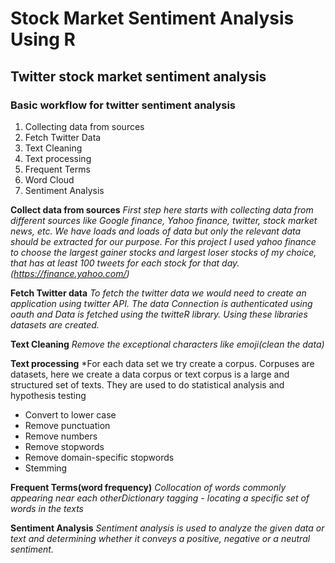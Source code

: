# Stock Market Sentiment Analysis Using R
## Twitter stock market sentiment analysis 
### Basic workflow for twitter sentiment analysis
1. Collecting data from sources
2. Fetch Twitter Data
3. Text Cleaning
4. Text processing 
5. Frequent Terms
6. Word Cloud
7. Sentiment Analysis

**Collect data from sources**  *First step here starts with collecting data from different sources like Google finance, Yahoo finance, twitter, stock market news, etc. We have loads and loads of data but only the relevant data should be extracted for our purpose. For this project I used yahoo finance to choose the largest gainer stocks and largest loser stocks of my choice, that has at least 100 tweets for each stock for that day. (https://finance.yahoo.com/)*

**Fetch Twitter data** *To fetch the twitter data we would need to create an application using twitter API. The data Connection is authenticated using oauth and Data is fetched using the twitteR library. Using these libraries datasets are created.*

**Text Cleaning**  *Remove the exceptional characters like emoji(clean the data)*

**Text processing** *For each data set we try create a corpus. Corpuses are datasets, here we create a data corpus or text corpus is a large and structured set of texts. They are used to do statistical analysis and hypothesis testing
- Convert to lower case
- Remove punctuation
- Remove numbers
- Remove stopwords
- Remove domain-specific stopwords
- Stemming

**Frequent Terms(word frequency)** *Collocation of words commonly appearing near each otherDictionary tagging - locating a specific set of words in the texts*

**Sentiment Analysis** *Sentiment analysis is used to analyze the given data or text and determining whether it conveys a positive, negative or a neutral sentiment.*
